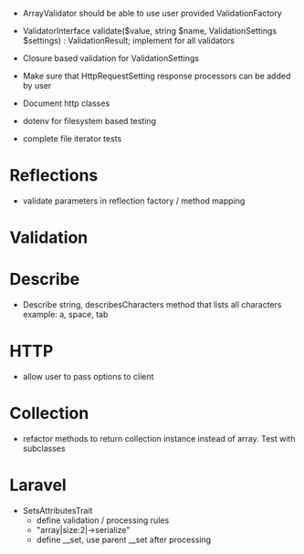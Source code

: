 * ArrayValidator should be able to use user provided ValidationFactory
* ValidatorInterface validate($value, string $name, ValidationSettings $settings) : ValidationResult; implement for all validators
* Closure based validation for ValidationSettings
* Make sure that HttpRequestSetting response processors can be added by user
* Document http classes


* dotenv for filesystem based testing
* complete file iterator tests

# Reflections
* validate parameters in reflection factory / method mapping

# Validation

# Describe
* Describe string, describesCharacters method that lists all characters example: a, space, tab

# HTTP
* allow user to pass options to client

# Collection
* refactor methods to return collection instance instead of array. Test with subclasses

# Laravel
* SetsAttributesTrait
    * define validation / processing rules
    * "array|size:2|->serialize"
    * define __set, use parent __set after processing
